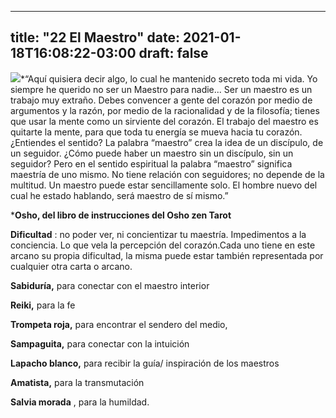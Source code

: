 
---
title: "22 El Maestro"
date: 2021-01-18T16:08:22-03:00
draft: false
--- 
        

 


![](images/22.jpg)*“Aquí quisiera decir algo, lo cual he mantenido secreto toda mi vida. Yo siempre he querido no ser un Maestro para nadie... Ser un maestro es un trabajo muy extraño. Debes convencer a gente del corazón por medio de argumentos y la razón, por medio de la racionalidad y de la filosofía; tienes que usar la mente como un sirviente del corazón. El trabajo del maestro es quitarte la mente, para que toda tu energía se mueva hacia tu corazón. ¿Entiendes el sentido? La palabra “maestro” crea la idea de un discípulo, de un seguidor. ¿Cómo puede haber un maestro sin un discípulo, sin un seguidor? Pero en el sentido espiritual la palabra “maestro” significa maestría de uno mismo. No tiene relación con seguidores; no depende de la multitud. Un maestro puede estar sencillamente solo. El hombre nuevo del cual he estado hablando, será maestro de sí mismo.”

***Osho, del libro de instrucciones del Osho zen Tarot**   

**Dificultad** : no poder ver, ni concientizar tu maestría. Impedimentos a la conciencia. Lo que vela la percepción del corazón.Cada uno tiene en este arcano su propia dificultad, la misma puede estar también representada por cualquier otra carta o arcano.

**Sabiduría,**   para conectar con el maestro interior

**Reiki,**   para la fe

**Trompeta roja,**   para encontrar el sendero del medio, 

**Sampaguita,**   para conectar con la intuición

**Lapacho blanco,**   para recibir la guía/ inspiración de los maestros

**Amatista,**  para la transmutación

**Salvia morada** , para la humildad.




